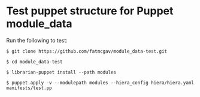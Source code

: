 # Test puppet structure for Puppet module_data

Run the following to test:
```
$ git clone https://github.com/fatmcgav/module_data-test.git

$ cd module_data-test

$ librarian-puppet install --path modules

$ puppet apply -v --modulepath modules --hiera_config hiera/hiera.yaml manifests/test.pp
```
